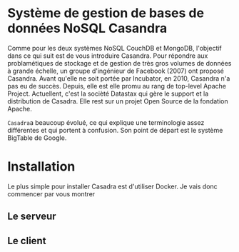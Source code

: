 # Système de gestion de bases de données NoSQL Casandra

Comme pour les deux systèmes NoSQL CouchDB et MongoDB, l'objectif dans ce qui suit est de vous introduire Casandra. Pour répondre aux problamétiques de stockage et de gestion de très gros volumes de données à grande échelle, un groupe d'ingénieur de Facebook (2007) ont proposé Casandra. Avant qu'elle ne soit portée par Incubator, en 2010, Casandra n'a pas eu de succès. Depuis, elle est elle promu au rang de top-level Apache Project. Actuellent, c'est la socièté Datastax qui gère le support et la distribution de Casadra. Elle rest sur un projet Open Source de la fondation Apache.

``Casadra``a beaucoup évolué, ce qui explique une terminologie assez différentes et qui portent à confusion.  Son point de départ est le système BigTable de Google. 


# Installation 

Le plus simple pour installer Casadra est d'utiliser Docker. Je vais donc commencer par vous montrer  

## Le serveur 

## Le client

